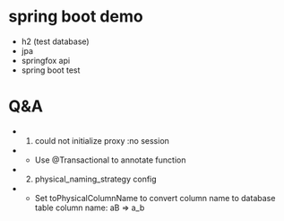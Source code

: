 # spring boot demo
- h2 (test database)
- jpa
- springfox api
- spring boot test

# Q&A
- 1. could not initialize proxy :no session
- - Use @Transactional to annotate function

- 2. physical_naming_strategy config
- - Set toPhysicalColumnName to convert column name to database table column name: aB => a_b